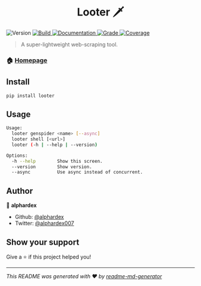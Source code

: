 <h1 align="center">Looter 🗡️</h1>
<p>
  <img alt="Version" src="https://img.shields.io/badge/version-2.18-blue.svg?cacheSeconds=2592000" />
  <a href="https://api.travis-ci.org/alphardex/looter">
    <img alt="Build" src="https://api.travis-ci.org/alphardex/looter.svg" target="_blank" />
  </a>
  <a href="https://looter.readthedocs.io/en/latest/">
    <img alt="Documentation" src="https://img.shields.io/badge/documentation-yes-brightgreen.svg" target="_blank" />
  </a>
  <a href="https://www.codacy.com/project/alphardex/looter/dashboard?utm_source=github.com&amp;utm_medium=referral&amp;utm_content=alphardex/looter&amp;utm_campaign=Badge_Grade_Dashboard">
    <img alt="Grade" src="https://api.codacy.com/project/badge/Grade/78dbe75cccef4c5887ea236e9afcb89e " target="_blank" />
  </a>
  <a href="https://codecov.io/gh/alphardex/looter">
    <img alt="Coverage" src="https://codecov.io/gh/alphardex/looter/branch/master/graph/badge.svg" target="_blank" />
  </a>
</p>

> A super-lightweight web-scraping tool.

### 🏠 [Homepage](https://looter.readthedocs.io/en/latest/)

## Install

```sh
pip install looter
```

## Usage

```sh
Usage:
  looter genspider <name> [--async]
  looter shell [<url>]
  looter (-h | --help | --version)

Options:
  -h --help        Show this screen.
  --version        Show version.
  --async          Use async instead of concurrent.
```

## Author

👤 **alphardex**

* Github: [@alphardex](https://github.com/alphardex)
* Twitter: [@alphardex007](https://twitter.com/alphardex007)

## Show your support

Give a ⭐️ if this project helped you!

***
_This README was generated with ❤️ by [readme-md-generator](https://github.com/kefranabg/readme-md-generator)_